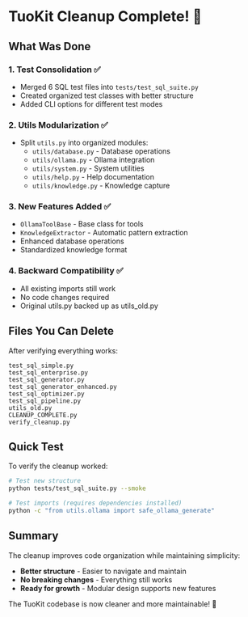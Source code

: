 # TuoKit Cleanup Complete! 🎉

## What Was Done

### 1. Test Consolidation ✅
- Merged 6 SQL test files into `tests/test_sql_suite.py`
- Created organized test classes with better structure
- Added CLI options for different test modes

### 2. Utils Modularization ✅  
- Split `utils.py` into organized modules:
  - `utils/database.py` - Database operations
  - `utils/ollama.py` - Ollama integration  
  - `utils/system.py` - System utilities
  - `utils/help.py` - Help documentation
  - `utils/knowledge.py` - Knowledge capture

### 3. New Features Added ✅
- `OllamaToolBase` - Base class for tools
- `KnowledgeExtractor` - Automatic pattern extraction
- Enhanced database operations
- Standardized knowledge format

### 4. Backward Compatibility ✅
- All existing imports still work
- No code changes required
- Original utils.py backed up as utils_old.py

## Files You Can Delete

After verifying everything works:
```
test_sql_simple.py
test_sql_enterprise.py
test_sql_generator.py
test_sql_generator_enhanced.py
test_sql_optimizer.py
test_sql_pipeline.py
utils_old.py
CLEANUP_COMPLETE.py
verify_cleanup.py
```

## Quick Test

To verify the cleanup worked:
```bash
# Test new structure
python tests/test_sql_suite.py --smoke

# Test imports (requires dependencies installed)
python -c "from utils.ollama import safe_ollama_generate"
```

## Summary

The cleanup improves code organization while maintaining simplicity:
- **Better structure** - Easier to navigate and maintain
- **No breaking changes** - Everything still works
- **Ready for growth** - Modular design supports new features

The TuoKit codebase is now cleaner and more maintainable! 🚀
